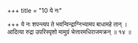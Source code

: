 +++
title = "10 ये नः"

+++
ये नः शपन्त्यप ते भवन्विन्द्राग्निभ्यामप बाधामहे तान् ।  
आदित्या रुद्रा उपरिस्पृशो मामुग्रं चेत्तारमधिराजमक्रन् ॥ १४ ॥